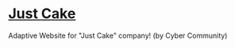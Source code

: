 # <a href="https://afoninis.github.io/just-cake/">Just Cake</a>

Adaptive Website for "Just Cake" company! (by Cyber Community)
